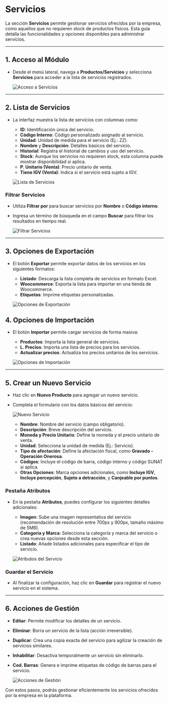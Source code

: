 # Servicios

La sección **Servicios** permite gestionar servicios ofrecidos por la empresa, como aquellos que no requieren stock de productos físicos. Esta guía detalla las funcionalidades y opciones disponibles para administrar servicios.

---

## **1. Acceso al Módulo**
- Desde el menú lateral, navega a **Productos/Servicios** y selecciona **Servicios** para acceder a la lista de servicios registrados.

   ![Acceso a Servicios](img/servicios_menu.jpg)

---

## **2. Lista de Servicios**
- La interfaz muestra la lista de servicios con columnas como:
  - **ID**: Identificación única del servicio.
  - **Código Interno**: Código personalizado asignado al servicio.
  - **Unidad**: Unidad de medida para el servicio (Ej.: ZZ).
  - **Nombre** y **Descripción**: Detalles básicos del servicio.
  - **Historial**: Registra el historial de cambios y uso del servicio.
  - **Stock**: Aunque los servicios no requieren stock, esta columna puede mostrar disponibilidad si aplica.
  - **P. Unitario (Venta)**: Precio unitario de venta.
  - **Tiene IGV (Venta)**: Indica si el servicio está sujeto a IGV.

   ![Lista de Servicios](img/servicios_lista.jpg)

### Filtrar Servicios
- Utiliza **Filtrar por** para buscar servicios por **Nombre** o **Código interno**.
- Ingresa un término de búsqueda en el campo **Buscar** para filtrar los resultados en tiempo real.

   ![Filtrar Servicios](img/servicios_filtro.jpg)

---

## **3. Opciones de Exportación**
- El botón **Exportar** permite exportar datos de los servicios en los siguientes formatos:
  - **Listado**: Descarga la lista completa de servicios en formato Excel.
  - **Woocommerce**: Exporta la lista para importar en una tienda de Woocommerce.
  - **Etiquetas**: Imprime etiquetas personalizadas.

   ![Opciones de Exportación](img/servicios_exportar.jpg)

## **4. Opciones de Importación**
- El botón **Importar** permite cargar servicios de forma masiva:
  - **Productos**: Importa la lista general de servicios.
  - **L. Precios**: Importa una lista de precios para los servicios.
  - **Actualizar precios**: Actualiza los precios unitarios de los servicios.

   ![Opciones de Importación](img/servicios_importar.jpg)

---

## **5. Crear un Nuevo Servicio**
- Haz clic en **Nuevo Producto** para agregar un nuevo servicio.
- Completa el formulario con los datos básicos del servicio:

   ![Nuevo Servicio](img/nuevo_servicio.jpg)

   - **Nombre**: Nombre del servicio (campo obligatorio).
   - **Descripción**: Breve descripción del servicio.
   - **Moneda y Precio Unitario**: Define la moneda y el precio unitario de venta.
   - **Unidad**: Selecciona la unidad de medida (Ej.: Servicio).
   - **Tipo de afectación**: Define la afectación fiscal, como **Gravado - Operación Onerosa**.
   - **Códigos**: Incluye el código de barra, código interno y código SUNAT si aplica.
   - **Otras Opciones**: Marca opciones adicionales, como **Incluye IGV**, **Incluye percepción**, **Sujeto a detracción**, y **Canjeable por puntos**.

### Pestaña Atributos
- En la pestaña **Atributos**, puedes configurar los siguientes detalles adicionales:
  - **Imagen**: Sube una imagen representativa del servicio (recomendación de resolución entre 700px y 900px, tamaño máximo de 5MB).
  - **Categoría y Marca**: Selecciona la categoría y marca del servicio o crea nuevas opciones desde esta sección.
  - **Listado**: Añade listados adicionales para especificar el tipo de servicio.

   ![Atributos del Servicio](img/servicio_atributos.jpg)

### Guardar el Servicio
- Al finalizar la configuración, haz clic en **Guardar** para registrar el nuevo servicio en el sistema.

---

## **6. Acciones de Gestión**
- **Editar**: Permite modificar los detalles de un servicio.
- **Eliminar**: Borra un servicio de la lista (acción irreversible).
- **Duplicar**: Crea una copia exacta del servicio para agilizar la creación de servicios similares.
- **Inhabilitar**: Desactiva temporalmente un servicio sin eliminarlo.
- **Cod. Barras**: Genera e imprime etiquetas de código de barras para el servicio.

   ![Acciones de Gestión](img/servicios_acciones.jpg)

Con estos pasos, podrás gestionar eficientemente los servicios ofrecidos por la empresa en la plataforma.

